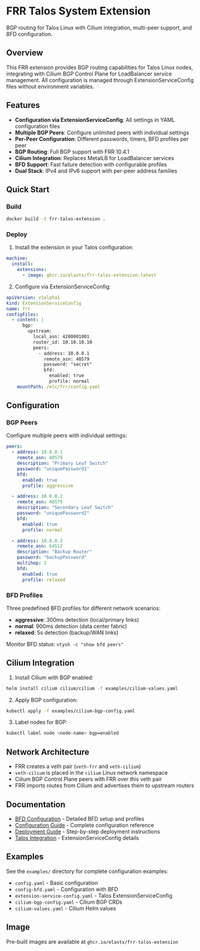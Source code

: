 # FRR Talos System Extension

BGP routing for Talos Linux with Cilium integration, multi-peer support, and BFD configuration.

## Overview

This FRR extension provides BGP routing capabilities for Talos Linux nodes, integrating with Cilium BGP Control Plane for LoadBalancer service management. All configuration is managed through ExtensionServiceConfig files without environment variables.

## Features

- **Configuration via ExtensionServiceConfig**: All settings in YAML configuration files
- **Multiple BGP Peers**: Configure unlimited peers with individual settings
- **Per-Peer Configuration**: Different passwords, timers, BFD profiles per peer
- **BGP Routing**: Full BGP support with FRR 10.4.1
- **Cilium Integration**: Replaces MetalLB for LoadBalancer services
- **BFD Support**: Fast failure detection with configurable profiles
- **Dual Stack**: IPv4 and IPv6 support with per-peer address families

## Quick Start

### Build

```bash
docker build -t frr-talos-extension .
```

### Deploy

1. Install the extension in your Talos configuration:

```yaml
machine:
  install:
    extensions:
      - image: ghcr.io/elastx/frr-talos-extension:latest
```

2. Configure via ExtensionServiceConfig:

```yaml
apiVersion: v1alpha1
kind: ExtensionServiceConfig
name: frr
configFiles:
  - content: |
      bgp:
        upstream:
          local_asn: 4200001001
          router_id: 10.10.10.10
          peers:
            - address: 10.0.0.1
              remote_asn: 48579
              password: "secret"
              bfd:
                enabled: true
                profile: normal
    mountPath: /etc/frr/config.yaml
```

## Configuration

### BGP Peers

Configure multiple peers with individual settings:

```yaml
peers:
  - address: 10.0.0.1
    remote_asn: 48579
    description: "Primary Leaf Switch"
    password: "uniquePassword1"
    bfd:
      enabled: true
      profile: aggressive

  - address: 10.0.0.2
    remote_asn: 48579
    description: "Secondary Leaf Switch"
    password: "uniquePassword2"
    bfd:
      enabled: true
      profile: normal

  - address: 10.0.0.3
    remote_asn: 64512
    description: "Backup Router"
    password: "backupPassword"
    multihop: 2
    bfd:
      enabled: true
      profile: relaxed
```

### BFD Profiles

Three predefined BFD profiles for different network scenarios:

- **aggressive**: 300ms detection (local/primary links)
- **normal**: 900ms detection (data center fabric)
- **relaxed**: 5s detection (backup/WAN links)

Monitor BFD status: `vtysh -c "show bfd peers"`

## Cilium Integration

1. Install Cilium with BGP enabled:
```bash
helm install cilium cilium/cilium -f examples/cilium-values.yaml
```

2. Apply BGP configuration:
```bash
kubectl apply -f examples/cilium-bgp-config.yaml
```

3. Label nodes for BGP:
```bash
kubectl label node <node-name> bgp=enabled
```

## Network Architecture

- FRR creates a veth pair (`veth-frr` and `veth-cilium`)
- `veth-cilium` is placed in the `cilium` Linux network namespace
- Cilium BGP Control Plane peers with FRR over this veth pair
- FRR imports routes from Cilium and advertises them to upstream routers

## Documentation

- [BFD Configuration](docs/BFD-CONFIGURATION.md) - Detailed BFD setup and profiles
- [Configuration Guide](docs/CONFIGURATION.md) - Complete configuration reference
- [Deployment Guide](docs/DEPLOYMENT.md) - Step-by-step deployment instructions
- [Talos Integration](docs/TALOS-INTEGRATION.md) - ExtensionServiceConfig details

## Examples

See the `examples/` directory for complete configuration examples:
- `config.yaml` - Basic configuration
- `config-bfd.yaml` - Configuration with BFD
- `extension-service-config.yaml` - Talos ExtensionServiceConfig
- `cilium-bgp-config.yaml` - Cilium BGP CRDs
- `cilium-values.yaml` - Cilium Helm values

## Image

Pre-built images are available at `ghcr.io/elastx/frr-talos-extension`